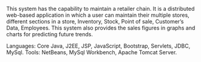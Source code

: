 This system has the capability to maintain a retailer chain. It is a distributed web-based application in which a user can maintain their multiple stores, different sections in a store, Inventory, Stock, Point of sale, Customer’s Data, Employees. This system also provides the sales figures in graphs and charts for predicting future trends.

Languages: Core Java, J2EE, JSP, JavaScript, Bootstrap, Servlets, JDBC, MySql.
Tools: NetBeans, MySql Workbench, Apache Tomcat Server.
